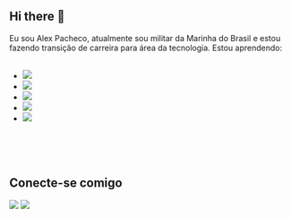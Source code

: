## Hi there 👋

Eu sou Alex Pacheco, atualmente sou militar da Marinha do Brasil e estou fazendo transição de carreira para área da tecnologia.
Estou aprendendo:
<br>
<br>
- <img src="https://img.shields.io/badge/HTML5-E34F26?style=for-the-badge&logo=html5&logoColor=white">
- <img src="https://img.shields.io/badge/CSS-239120?&style=for-the-badge&logo=css3&logoColor=white">
- <img src="https://img.shields.io/badge/GitHub-100000?style=for-the-badge&logo=github&logoColor=white">
- <img src="https://img.shields.io/badge/JavaScript-323330?style=for-the-badge&logo=javascript&logoColor=F7DF1E">
- <img src="https://img.shields.io/badge/React-20232A?style=for-the-badge&logo=react&logoColor=61DAFB">
<br>
<br>
<br>
<h2>Conecte-se comigo</h2>
<a href="https://www.instagram.com/alexpacheco00/" target="_blank" ><img src="https://img.shields.io/badge/Instagram-E4405F?style=for-the-badge&logo=instagram&logoColor=white"></a>
<a href="https://www.linkedin.com/in/alex-pacheco-da-silva-883393347/" target="_blank"><img src="https://img.shields.io/badge/LinkedIn-0077B5?style=for-the-badge&logo=linkedin&logoColor=white"></a>
